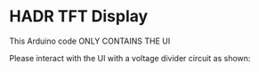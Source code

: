 # HADR TFT Display
This Arduino code ONLY CONTAINS THE UI

Please interact with the UI with a voltage divider circuit as shown:
